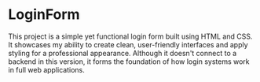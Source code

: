 # LoginForm
This project is a simple yet functional login form built using HTML and CSS. It showcases my ability to create clean, user-friendly interfaces and apply styling for a professional appearance. Although it doesn't connect to a backend in this version, it forms the foundation of how login systems work in full web applications.
